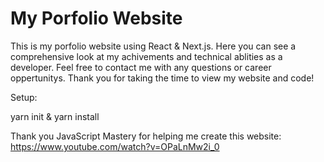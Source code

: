 # My Porfolio Website

This is my porfolio website using React & Next.js. Here you can see a comprehensive look at my achivements and technical ablities as a developer. Feel free to contact me with any questions or career oppertunitys. Thank you for taking the time to view my website and code!


Setup:

yarn init & yarn install


Thank you JavaScript Mastery for helping me create this website:
https://www.youtube.com/watch?v=OPaLnMw2i_0